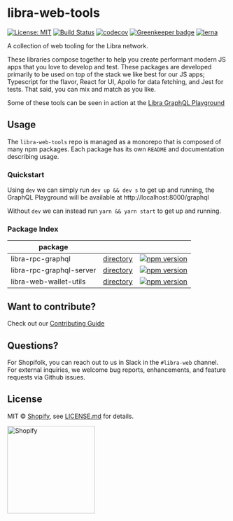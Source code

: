 [comment]: # (NOTE: This file is generated and should not be modify directly. Update `templates/ROOT_README.hbs.md` instead)
# libra-web-tools

[![License: MIT](https://img.shields.io/badge/License-MIT-green.svg)](LICENSE.md)
[![Build Status](https://travis-ci.com/Shopify/libra-web-tools.svg?branch=master)](https://travis-ci.com/github/Shopify/libra-web-tools)
[![codecov](https://codecov.io/gh/Shopify/libra-web-tools/branch/master/graph/badge.svg)](https://codecov.io/gh/Shopify/libra-web-tools)
[![Greenkeeper badge](https://badges.greenkeeper.io/Shopify/libra-web-tools.svg)](https://greenkeeper.io/)
[![lerna](https://img.shields.io/badge/maintained%20with-lerna-cc00ff.svg)](https://lernajs.io/)

A collection of web tooling for the Libra network.

These libraries compose together to help you create performant modern JS apps that you love to develop and test. These packages are developed primarily to be used on top of the stack we like best for our JS apps; Typescript for the flavor, React for UI, Apollo for data fetching, and Jest for tests. That said, you can mix and match as you like.

Some of these tools can be seen in action at the [Libra GraphQL Playground](https://libra-graphql-playground.shopifycloud.com/)

## Usage

The `libra-web-tools` repo is managed as a monorepo that is composed of many npm packages.
Each package has its own `README` and documentation describing usage.

### Quickstart

Using `dev` we can simply run `dev up && dev s` to get up and running, the GraphQL Playground will be available at http://localhost:8000/graphql

Without `dev` we can instead run `yarn && yarn start` to get up and running.

### Package Index

| package |     |     |
| ------- | --- | --- |
| libra-rpc-graphql | [directory](packages/libra-rpc-graphql) | [![npm version](https://badge.fury.io/js/%40shopify%2Flibra-rpc-graphql.svg)](https://badge.fury.io/js/%40shopify%2Flibra-rpc-graphql) |
| libra-rpc-graphql-server | [directory](packages/libra-rpc-graphql-server) | [![npm version](https://badge.fury.io/js/%40shopify%2Flibra-rpc-graphql-server.svg)](https://badge.fury.io/js/%40shopify%2Flibra-rpc-graphql-server) |
| libra-web-wallet-utils | [directory](packages/libra-web-wallet-utils) | [![npm version](https://badge.fury.io/js/%40shopify%2Flibra-web-wallet-utils.svg)](https://badge.fury.io/js/%40shopify%2Flibra-web-wallet-utils) |

## Want to contribute?

Check out our [Contributing Guide](./.github/CONTRIBUTING.md)

## Questions?

For Shopifolk, you can reach out to us in Slack in the `#libra-web` channel. For external inquiries, we welcome bug reports, enhancements, and feature requests via Github issues.

## License

MIT &copy; [Shopify](https://shopify.com/), see [LICENSE.md](LICENSE.md) for details.

<a href="http://www.shopify.com/"><img src="https://cdn.shopify.com/shopifycloud/brochure/assets/brand-assets/shopify-logo-primary-logo-456baa801ee66a0a435671082365958316831c9960c480451dd0330bcdae304f.svg" alt="Shopify" width="200" /></a>
